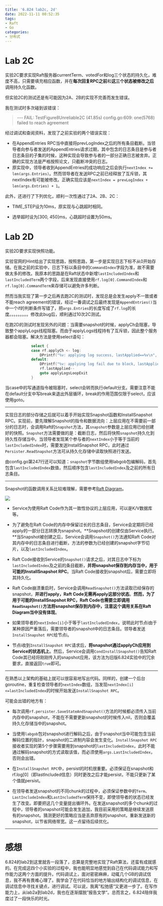 ```yaml
---
title: '6.824 lab2c, 2d'
date: 2022-11-11 00:52:35
tags:
- Raft
- Go
categories:
- 分布式
---
```


# Lab 2C

实验2C要求实现Raft服务器currentTerm、votedFor和log三个状态的持久化，难度不高，只需要填充相应函数，并在**每次回复RPC之前**和**这三个状态被修改之后**调用持久化函数。

但实验2C的测试还是有可能因为2A、2B的实现不完善而发生错误。

我在测试时多次碰到该错误：

> --- FAIL: TestFigure8Unreliable2C (41.85s)
> config.go:609: one(5768) failed to reach agreement

经过调试和查阅资料，发现了之前实验的两个错误实现：

- 在AppendEntries RPC当中直接将prevLogIndex之后的所有条目截断。当领导者向参与者发送的AppendEntries请求过期，其中包含的日志条目是参与者日志条目的子集的时候，这种实现会导致参与者的一部分正确日志被舍弃。正确的实现方法是严格按照论文，只截断冲突的日志。
- 原实现中，领导者收到AppendEntries的成功响应之后会执行`nextIndex += len(args.Entries)`。然而领导者在发送RPC之前已经释放了互斥锁，其nextIndex有可能被修改。正确实现应该是`nextIndex = prevLogIndex + len(args.Entries) + 1`。

此外，还进行了下列优化，顺利一次性通过了2A、2B、2C：

- TIME_STEP设为10ms，原实现与心跳超时相同。

- 选举超时设为[300, 450]ms，心跳超时设置为50ms。




# Lab 2D

实验2D要求实现快照功能。

实验官网的Hint给出了实现思路，按照思路，第一步是实现日志下标不从0开始存储。在我之前的实验中，日志下标以条目中的`CommandIndex`字段为准，故不需要做太多的修改。我原本的思路是在Raft状态中新增`lastIncludedIndex`和`lastIncludedTerm`两个字段，后来发现直接使用`rf.log[0].CommandIndex`和`rf.log[0].CommandTerm`来存储可以避免许多判断。

然而当我实现了第一步之后再去跑2C的测试时，发现总是会发生apply不一致或者不能reach agreement的错误，经过一番调试之后最终发现是`AppendEntries()`当中一个if的判断条件写错了，把`args.Entries`的长度写成了`rf.log`的长度。。。。。。。。。修改此bug后，顺利通过10次2C测试。

在跑2D的测试时发现另外的问题：当需要snapshot的时候，applyCh会阻塞，导致整个applyLogs线程阻塞。而由于applyLogs线程持有了互斥锁，因此整个服务器都会阻塞。解决方法是使用select语句：

```go
            select {
            case rf.applyCh <- log:
                DPrintf("%v: applying log success, lastApplied==%v\n", rf.me, rf.lastApplied)
            default:
                DPrintf("%v: applying log fail due to block, lastApplied==%v\n", rf.me, rf.lastApplied)
                rf.lastApplied--
                goto applyLogsLoopExit
            }
```

当case中的写通道指令被阻塞时，select会转而执行default分支。需要注意不能在default分支中写break来退出外层循环，break的作用范围仅限于select，应该使用goto。

---

实现日志的部分存储之后就可以着手开始实现Snapshot函数和InstallSnapshot RPC。实现前，要先理解Snapshot的指令和数据流向：上层应用在不需要前一部分的日志时，会调用Raft的`Snapshot`方法，其`snapshot`参数是上层应用已经创建好的快照。`Snapshot`方法需要做的是：截断日志，然后将快照`snapshot`持久化到持久性存储当中。当领导者发现某个参与者的`nextIndex`小于等于当前的`lastIncludedIndex`时，需要发送InstallSnapshot RPC，此时通过`Persister.ReadSnapshot`方法可从持久化存储中读取快照进行发送。

由config.go第247行还可以知道：`snapshot`字节数组使用labgob包编解码，首先包含`lastIncludedIndex`数值，然后顺序包含`lastIncludedIndex`及之前的所有日志条目。

---

Snapshot的函数调用关系比较难理解，需要参考[Raft Diagram](https://pdos.csail.mit.edu/6.824/notes/raft_diagram.pdf)。

<img src="raft_diagram_1.png">

- Service为使用Raft Code作为其一致性协议的上层应用，可以是K/V数据库等。

- 为了避免在Raft Code的内存中保留过长的日志条目，Service会定期将已经apply的一部分日志转换为snapshot。**Snapshot的创建仅由Service执行。**当Snapshot被创建之后，Service会调用`Snapshot()`方法通知Raft Code对其内存中的日志条目进行截断，方法的参数为已经创建的snapshot字节切片，以及`lastIncludedIndex`。

- Raft Code接收到Service的`Snapshot()`请求之后，对其日志中下标为`lastIncludedIndex`及之前的条目截断，**并将snapshot保存到内存当中，用于可能的InstallSnapshot RPC**。当Raft Code接收到snapshot后，需要立即将其持久化。

- Raft Code崩溃重启时，Service会调用`ReadSnapshot()`方法读取已经保存的snapshot，**并进行apply，Raft Code无需再apply这部分状态**。**然而，为了用于可能的InstallSnapshot RPC，Raft Code也需要立即调用`ReadSnapshot()`方法将snapshot保存到内存中，注意这个调用关系在Raft Diagram当中没有体现**。

- 如果领导者的`nextIndex[i]`小于等于`lastIncludedIndex`，说明此时节点i由于某种原因严重落后，需要领导者的snapshot中的日志条目。领导者发送`InstallSnapshot RPC`给节点i。

- 节点i收到`InstallSnapshot RPC`请求后，**将snapshot通过applyCh应用到Service的状态机上**。然后，Service会调用`CondInstallSnapshot()`告知Raft Code其已经将刚刚传入的snapshot应用，该方法为旧版6.824实验中的冗余要求，直接返回`true`即可。

---

在熟悉以上架构的基础上就可以很容易地写出代码。同样的，创建一个后台goroutine，重复检查领导者的`nextIndex`数组，当发现`nextIndex[i]<=lastIncludedIndex`的时候开始发送`InstallSnapshot RPC`。

可能会出错的地方有：

- 每次调用`rf.persister.SaveStateAndSnapshot()`方法的时候都必须传入当前内存中的snapshot，不能在不需要更新snapshot的时候传入nil，否则会覆盖持久化存储当中的snapshot。

- 当使用`labgob`包对snapshot进行解码之后，由于snapshot当中可能包含当前解码位置的指针，snapshot的二进制内容会发生变化。`InstallSnapshot RPC`接收者实现的第5个步骤需要用到snapshot的`lastIncludedIndex`，此时不能通过解码snapshot的方式读取该值，而必须使用`args.LastIncludedIndex`，否则会出错。

- 在`InstallSnapshot RPC`中，persist的时机很重要。必须保证在snapshot和rf.log[0]（即lastIncluded信息）同时更改之后才能persist，不能只更新了某个值就persist。

- 在领导者发送snapshot的不同chunk的过程中，必须保证参数中的`Term`、`LastIncludeIndex`和`LastIncludedTerm`保持不变，即使领导者的状态已经发生了改变。即要把这几个变量提出循环外。在发送snapshot的多个chunk的过程中，领导者的snapshot可能会发生追加，我目前采用的策略是继续发送原有的snapshot。猜测更好的策略应当是丢弃原有的snapshot，重新发送新的snapshot，以节省网络带宽。这一点留待后续优化。

---

# 感想

6.824的lab2到这里就告一段落了，总算是完整地实现了Raft算法，还蛮有成就感的。在完成这四个小实验的过程中，我也能明显地感觉到自己在代码调试能力和写作能力这两个方面的提升。代码调试上，面对密密麻麻，动辄几个GB的调试信息，我不再有畏难心理了。我学会了在代码恰当的地方输出结构化的调试信息，在调试信息中寻找关键点，进行调试。可以说，我离”松弛感“又更进一步了。在写作能力上，从lab2a到lab2d，我也在逐渐摆脱”报告文学“。总而言之，6.824陪伴我度过了一段快乐的时光。
